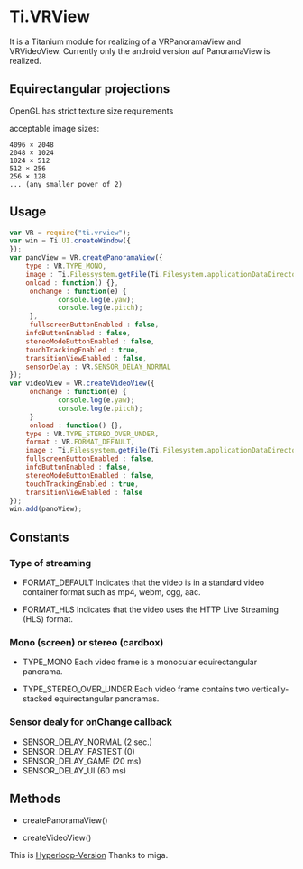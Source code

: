 # Ti.VRView

It is a Titanium module for realizing of a VRPanoramaView and VRVideoView. Currently only the android version auf PanoramaView is realized.

## Equirectangular projections

OpenGL has strict texture size requirements

acceptable image sizes:

    4096 × 2048
    2048 × 1024
    1024 × 512
    512 × 256
    256 × 128
    ... (any smaller power of 2)


## Usage

```javascript
var VR = require("ti.vrview");
var win = Ti.UI.createWindow({
});
var panoView = VR.createPanoramaView({
    type : VR.TYPE_MONO,
    image : Ti.Filessystem.getFile(Ti.Filesystem.applicationDataDirectory, "pano.jpg")),
    onload : function() {},
     onchange : function(e) {
	 		console.log(e.yaw);
	 		console.log(e.pitch);
	 },
	 fullscreenButtonEnabled : false,
    infoButtonEnabled : false,
    stereoModeButtonEnabled : false,
    touchTrackingEnabled : true,
    transitionViewEnabled : false,
    sensorDelay : VR.SENSOR_DELAY_NORMAL
});
var videoView = VR.createVideoView({
	 onchange : function(e) {
	 		console.log(e.yaw);
	 		console.log(e.pitch);
	 }
	 onload : function() {},
    type : VR.TYPE_STEREO_OVER_UNDER,
    format : VR.FORMAT_DEFAULT,
    image : Ti.Filessystem.getFile(Ti.Filesystem.applicationDataDirectory, "pano.mp4")),
    fullscreenButtonEnabled : false,
    infoButtonEnabled : false,
    stereoModeButtonEnabled : false,
    touchTrackingEnabled : true,
    transitionViewEnabled : false
});
win.add(panoView);
```

##  Constants

### Type of streaming

* FORMAT_DEFAULT
Indicates that the video is in a standard video container format such as mp4, webm, ogg, aac.

* FORMAT_HLS
Indicates that the video uses the HTTP Live Streaming (HLS) format.


### Mono (screen) or stereo (cardbox)
* TYPE_MONO
Each video frame is a monocular equirectangular panorama.

* TYPE\_STEREO\_OVER_UNDER
Each video frame contains two vertically-stacked equirectangular panoramas.

### Sensor dealy for onChange callback
* SENSOR\_DELAY_NORMAL   (2 sec.)
* SENSOR\_DELAY_FASTEST (0)
* SENSOR\_DELAY_GAME (20 ms)
* SENSOR\_DELAY_UI (60 ms)

## Methods

* createPanoramaView()

* createVideoView()

This is [Hyperloop-Version](https://gist.github.com/m1ga/933949ddd1ac7f5e5f75632795bb0420) Thanks to miga.